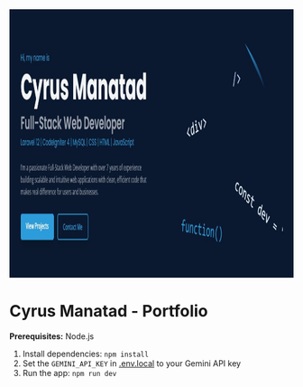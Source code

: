 <div align="center">
<img width="1200" height="475" alt="GHBanner" src="https://github.com/cyrusmanatad/Portfolio/blob/main/assets/ui-hero.JPG" />
</div>

# Cyrus Manatad - Portfolio

<!-- This contains everything you need to run your app locally. -->

<!-- View your app in AI Studio: https://ai.studio/apps/drive/1VrHiEiUiwAdryti8P7FMekrchUFsvUki -->

<!-- ## Run Locally -->

**Prerequisites:**  Node.js


1. Install dependencies:
   `npm install`
2. Set the `GEMINI_API_KEY` in [.env.local](.env.local) to your Gemini API key
3. Run the app:
   `npm run dev`

